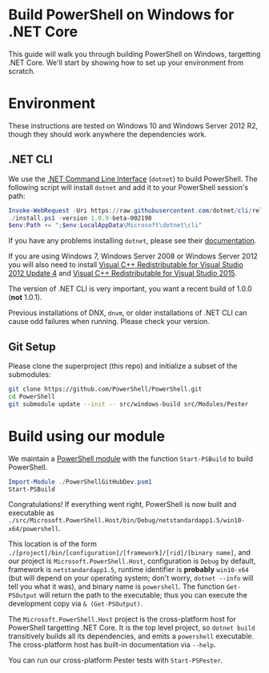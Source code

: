 Build PowerShell on Windows for .NET Core
=========================================

This guide will walk you through building PowerShell on Windows,
targetting .NET Core. We'll start by showing how to set up your
environment from scratch.

Environment
===========

These instructions are tested on Windows 10 and Windows Server 2012
R2, though they should work anywhere the dependencies work.

.NET CLI
--------

We use the [.NET Command Line Interface][dotnet-cli] (`dotnet`) to
build PowerShell. The following script will install `dotnet` and add
it to your PowerShell session's path:

```powershell
Invoke-WebRequest -Uri https://raw.githubusercontent.com/dotnet/cli/rel/1.0.0/scripts/obtain/install.ps1 -OutFile install.ps1
./install.ps1 -version 1.0.0-beta-002198
$env:Path += ";$env:LocalAppData\Microsoft\dotnet\cli"
```

If you have any problems installing `dotnet`, please see their
[documentation][cli-docs].

If you are using Windows 7, Windows Server 2008 or Windows Server 2012
you will also need to install
[Visual C++ Redistributable for Visual Studio 2012 Update 4][redist-2012]
and [Visual C++ Redistributable for Visual Studio 2015][redist-2015].

The version of .NET CLI is very important, you want a recent build of
1.0.0 (**not** 1.0.1).

Previous installations of DNX, `dnvm`, or older installations of .NET
CLI can cause odd failures when running. Please check your version.

[dotnet-cli]: https://github.com/dotnet/cli#new-to-net-cli
[cli-docs]: https://dotnet.github.io/getting-started/
[redist-2012]: https://www.microsoft.com/en-us/download/confirmation.aspx?id=30679
[redist-2015]: https://www.microsoft.com/en-us/download/details.aspx?id=48145

Git Setup
---------

Please clone the superproject (this repo) and initialize a subset of
the submodules:

```sh
git clone https://github.com/PowerShell/PowerShell.git
cd PowerShell
git submodule update --init -- src/windows-build src/Modules/Pester
```

Build using our module
======================

We maintain a [PowerShell module](../../PowerShellGitHubDev.psm1) with
the function `Start-PSBuild` to build PowerShell.

```powershell
Import-Module ./PowerShellGitHubDev.psm1
Start-PSBuild
```

Congratulations! If everything went right, PowerShell is now built and
executable as `./src/Microsoft.PowerShell.Host/bin/Debug/netstandardapp1.5/win10-x64/powershell`.

This location is of the form
`./[project]/bin/[configuration]/[framework]/[rid]/[binary name]`, and
our project is `Microsoft.PowerShell.Host`, configuration is `Debug`
by default, framework is `netstandardapp1.5`, runtime identifier is
**probably** `win10-x64` (but will depend on your operating system;
don't worry, `dotnet --info` will tell you what it was), and binary
name is `powershell`. The function `Get-PSOutput` will return the path
to the executable; thus you can execute the development copy via `&
(Get-PSOutput)`.

The `Microsoft.PowerShell.Host` project is the cross-platform host for
PowerShell targetting .NET Core. It is the top level project, so
`dotnet build` transitively builds all its dependencies, and emits a
`powershell` executable. The cross-platform host has built-in
documentation via `--help`.

You can run our cross-platform Pester tests with `Start-PSPester`.
